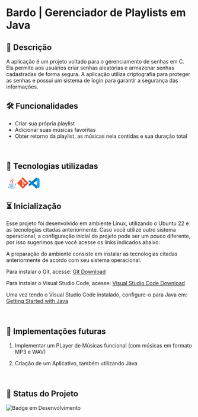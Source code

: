 # Bardo | Gerenciador de Playlists em Java

## 📖  Descrição

A aplicação é um projeto voltado para o gerenciamento de senhas em C. Ela permite aos usuários criar senhas aleatórias e armazenar senhas cadastradas de forma segura. A aplicação utiliza criptografia para proteger as senhas e possui um sistema de login para garantir a segurança das informações.
<br/>

## 🛠️ Funcionalidades

- Criar sua própria playlist
- Adicionar suas músicas favoritas
- Obter retorno da playlist, as músicas nela contidas e sua duração total
<br/>

## 📡 Tecnologias utilizadas 
<div align="center"> 
<img align="left" alt="Java" height="30" width="30" src="https://raw.githubusercontent.com/devicons/devicon/master/icons/java/java-original.svg">
<img align="left" alt="git" height="30" width="30" src="https://raw.githubusercontent.com/devicons/devicon/master/icons/git/git-original.svg">
<img align="left" alt="vscode" height="30" width="30" src="https://raw.githubusercontent.com/devicons/devicon/master/icons/vscode/vscode-original.svg">

</div>
<br/><br/>

## ⏳ Inicialização

Esse projeto foi desenvolvido em ambiente Linux, utilizando o Ubuntu 22 e as tecnologias citadas anteriormente. Caso você utilize outro sistema operacional, a configuração inicial do projeto pode ser um pouco diferente, por isso sugerimos que você acesse os links indicados abaixo:

A preparação do ambiente consiste em instalar as tecnologias citadas anteriormente de acordo com seu sistema operacional.

Para instalar o Git, acesse: [Git Download](https://github.com/git-guides/install-git)

Para instalar o Visual Studio Code, acesse: [Visual Studio Code Download](https://code.visualstudio.com/download)

Uma vez tendo o Visual Studio Code instalado, configure-o para Java em: [Getting Started with Java](https://code.visualstudio.com/docs/java/java-tutorial)

<br/>

## 🔮 Implementações futuras
1. Implementar um PLayer de Músicas funcional (com músicas em formato MP3 e WAV)

2. Criação de um Aplicativo, também utilizando Java

<br/>

## 🔎 Status do Projeto

![Badge em Desenvolvimento](https://img.shields.io/badge/Status-Em%20Desenvolvimento-green)

<br/>

